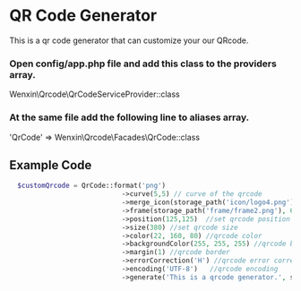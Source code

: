 # QR Code Generator

This is a qr code generator that can customize your our QRcode.

### Open config/app.php file and add this class to the providers array.
Wenxin\Qrcode\QrCodeServiceProvider::class

### At the same file add the following line to aliases array.
'QrCode' => Wenxin\Qrcode\Facades\QrCode::class


## Example Code
```php
  $customQrcode = QrCode::format('png')     
                            ->curve(5,5) // curve of the qrcode
                            ->merge_icon(storage_path('icon/logo4.png'))  // merge icon at the center of the qrcode
                            ->frame(storage_path('frame/frame2.png'), 630, 630) //frame file , frame with and height  
                            ->position(125,125)  //set qrcode position x and y in the frame 
                            ->size(380) //set qrcode size                                                                   
                            ->color(22, 160, 80) //qrcode color
                            ->backgroundColor(255, 255, 255) //qrcode background color
                            ->margin(1) //qrcode border                       
                            ->errorCorrection('H') //qrcode error correction  
                            ->encoding('UTF-8')   //qrcode encoding                         
                            ->generate('This is a qrcode generator.', storage_path('qrcode.png')); //value and qrcode path
```
